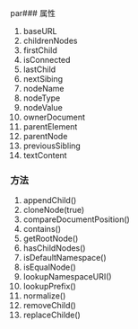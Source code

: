 par### 属性
1. baseURL
2. childrenNodes
3. firstChild
4. isConnected
5. lastChild
6. nextSibing
7. nodeName
8. nodeType
9. nodeValue
10. ownerDocument
11. parentElement
12. parentNode
13. previousSibling
14. textContent
### 方法
1. appendChild()
2. cloneNode(true)
3. compareDocumentPosition()
4. contains()
5. getRootNode()
6. hasChildNodes()
7. isDefaultNamespace()
8. isEqualNode()
10. lookupNamespaceURI()
11. lookupPrefix()
12. normalize()
13. removeChild()
14. replaceChilde()